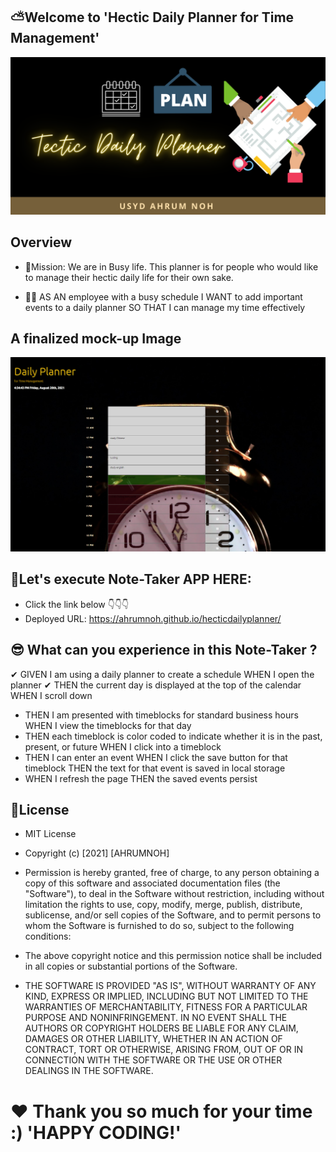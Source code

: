 ## ⛅Welcome to 'Hectic Daily Planner for Time Management'

![Title](https://github.com/ahrumnoh/hecticdailyplanner/blob/main/image/PLAN.png?raw=true)



## Overview

* 🚩Mission: 
We are in Busy life. This planner is for people who would like to manage their hectic daily life for their own sake.

* 🏃‍♂️ AS AN employee with a busy schedule
I WANT to add important events to a daily planner
SO THAT I can manage my time effectively




## A finalized mock-up Image
![Dailyplanner](https://github.com/ahrumnoh/hecticdailyplanner/blob/main/image/2021-08-20%20(13).png?raw=true)




## 🚩Let's execute Note-Taker APP HERE:
* Click the link below 👇👇👇
* Deployed URL: https://ahrumnoh.github.io/hecticdailyplanner/


## 😎 What can you experience in this Note-Taker ?

✔ GIVEN I am using a daily planner to create a schedule
WHEN I open the planner
✔ THEN the current day is displayed at the top of the calendar
WHEN I scroll down
* THEN I am presented with timeblocks for standard business hours
WHEN I view the timeblocks for that day
* THEN each timeblock is color coded to indicate whether it is in the past, present, or future
WHEN I click into a timeblock
* THEN I can enter an event
WHEN I click the save button for that timeblock
THEN the text for that event is saved in local storage
* WHEN I refresh the page
THEN the saved events persist




## 🚩License

* MIT License
* Copyright (c) [2021] [AHRUMNOH]

* Permission is hereby granted, free of charge, to any person obtaining a copy
of this software and associated documentation files (the "Software"), to deal
in the Software without restriction, including without limitation the rights
to use, copy, modify, merge, publish, distribute, sublicense, and/or sell
copies of the Software, and to permit persons to whom the Software is
furnished to do so, subject to the following conditions:

* The above copyright notice and this permission notice shall be included in all
copies or substantial portions of the Software.

* THE SOFTWARE IS PROVIDED "AS IS", WITHOUT WARRANTY OF ANY KIND, EXPRESS OR
IMPLIED, INCLUDING BUT NOT LIMITED TO THE WARRANTIES OF MERCHANTABILITY,
FITNESS FOR A PARTICULAR PURPOSE AND NONINFRINGEMENT. IN NO EVENT SHALL THE
AUTHORS OR COPYRIGHT HOLDERS BE LIABLE FOR ANY CLAIM, DAMAGES OR OTHER
LIABILITY, WHETHER IN AN ACTION OF CONTRACT, TORT OR OTHERWISE, ARISING FROM,
OUT OF OR IN CONNECTION WITH THE SOFTWARE OR THE USE OR OTHER DEALINGS IN THE
SOFTWARE.




# ❤ Thank you so much for your time :) 'HAPPY CODING!'


